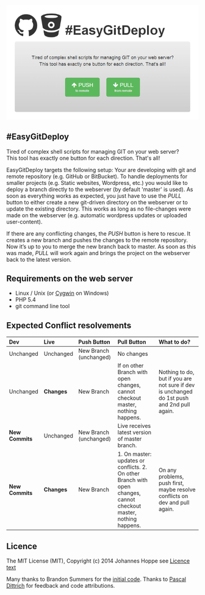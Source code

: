 ![Screenshot](screenshot.png)

## #EasyGitDeploy

Tired of complex shell scripts for managing GIT on your web server?  
This tool has exactly one button for each direction. That's all!

EasyGitDeploy targets the following setup: Your are developing with git and remote repository (e.g. GitHub or BitBucket). To handle deployments for smaller projects (e.g. Static websites, Wordpress, etc.) you would like to deploy a branch directly to the webserver (by default 'master' is used). As soon as everything works as expected, you just have to use the _PULL_ button to either create a new git-driven directory on the webserver or to update the existing directory. This works as long as no file-changes were made on the webserver (e.g. automatic wordpress updates or uploaded user-content).

If there are any conflicting changes, the _PUSH_ button is here to rescue. It creates a new branch and pushes the changes to the remote repository. Now it’s up to you to merge the new branch back to master. As soon as this was made, _PULL_ will work again and brings the project on the webserver back to the latest version.


## Requirements on the web server
* Linux / Unix (or [Cygwin](http://www.cygwin.com/) on Windows)
* PHP 5.4
* git command line tool  

## Expected Conflict resolvements

| Dev             | Live          | Push Button            | Pull Button                                                                                                        | What to do?                                                                                |
|:--------------- |:--------------|:-----------------------|:-------------------------------------------------------------------------------------------------------------------|:-------------------------------------------------------------------------------------------|
| Unchanged       | Unchanged     | New Branch (unchanged) | No changes                                                                                                         |                                                                                            |
| Unchanged       | **Changes**   | New Branch             | If on other Branch with open changes, cannot checkout master, nothing happens.                                     | Nothing to do, but if you are not sure if dev is unchanged do 1st push and 2nd pull again. |
| **New Commits** | Unchanged     | New Branch (unchanged) | Live receives latest version of master branch.                                                                     |                                                                                            |
| **New Commits** | **Changes**   | New Branch             | 1. On master: updates or conflicts. 2. On other Branch with open changes, cannot checkout master, nothing happens. | On any problems, push first, maybe resolve conflicts on dev and pull again.                |

## Licence

The MIT License (MIT), Copyright (c) 2014 Johannes Hoppe
see [Licence text](LICENCE)

Many thanks to Brandon Summers for the [initial code](http://brandonsummers.name/blog/2012/02/10/using-bitbucket-for-automated-deployments/).
Thanks to [Pascal Dittrich](http://www.pad-soft.de/) for feedback and code attributions. 